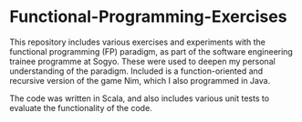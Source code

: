 # Functional-Programming-Exercises
This repository includes various exercises and experiments with the functional programming (FP) paradigm, as part of the software engineering trainee programme at Sogyo. These were used to deepen my personal understanding of the paradigm. Included is a function-oriented and recursive version of the game Nim, which I also programmed in Java.

The code was written in Scala, and also includes various unit tests to evaluate the functionality of the code.
